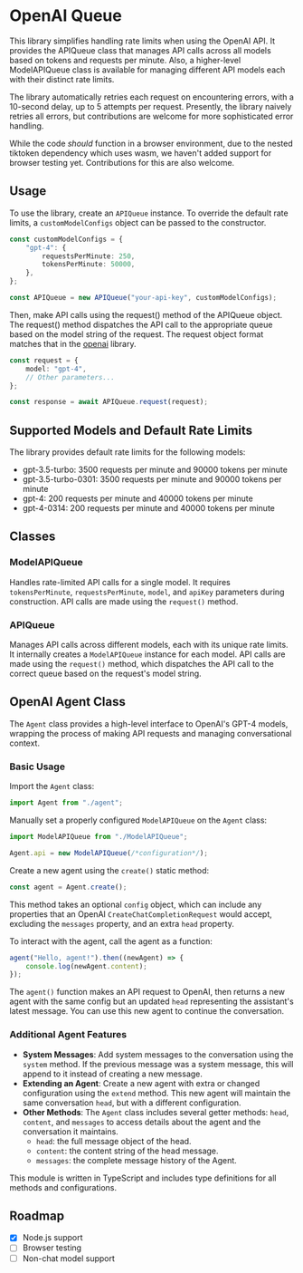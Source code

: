 # OpenAI Queue

This library simplifies handling rate limits when using the OpenAI API. It provides the APIQueue class that manages API calls across all models based on tokens and requests per minute. Also, a higher-level ModelAPIQueue class is available for managing different API models each with their distinct rate limits.

The library automatically retries each request on encountering errors, with a 10-second delay, up to 5 attempts per request. Presently, the library naively retries all errors, but contributions are welcome for more sophisticated error handling.

While the code _should_ function in a browser environment, due to the nested tiktoken dependency which uses wasm, we haven't added support for browser testing yet. Contributions for this are also welcome.

## Usage

To use the library, create an `APIQueue` instance. To override the default rate limits, a `customModelConfigs` object can be passed to the constructor.

```typescript
const customModelConfigs = {
    "gpt-4": {
        requestsPerMinute: 250,
        tokensPerMinute: 50000,
    },
};

const APIQueue = new APIQueue("your-api-key", customModelConfigs);
```

Then, make API calls using the request() method of the APIQueue object. The request() method dispatches the API call to the appropriate queue based on the model string of the request. The request object format matches that in the [openai](https://github.com/openai/openai-node) library.

```typescript
const request = {
    model: "gpt-4",
    // Other parameters...
};

const response = await APIQueue.request(request);
```

## Supported Models and Default Rate Limits

The library provides default rate limits for the following models:

-   gpt-3.5-turbo: 3500 requests per minute and 90000 tokens per minute
-   gpt-3.5-turbo-0301: 3500 requests per minute and 90000 tokens per minute
-   gpt-4: 200 requests per minute and 40000 tokens per minute
-   gpt-4-0314: 200 requests per minute and 40000 tokens per minute

## Classes

### ModelAPIQueue

Handles rate-limited API calls for a single model. It requires `tokensPerMinute`, `requestsPerMinute`, `model`, and `apiKey` parameters during construction. API calls are made using the `request()` method.

### APIQueue

Manages API calls across different models, each with its unique rate limits. It internally creates a `ModelAPIQueue` instance for each model. API calls are made using the `request()` method, which dispatches the API call to the correct queue based on the request's model string.

## OpenAI Agent Class

The `Agent` class provides a high-level interface to OpenAI's GPT-4 models, wrapping the process of making API requests and managing conversational context.

### Basic Usage

Import the `Agent` class:

```javascript
import Agent from "./agent";
```

Manually set a properly configured `ModelAPIQueue` on the `Agent` class:

```javascript
import ModelAPIQueue from "./ModelAPIQueue";

Agent.api = new ModelAPIQueue(/*configuration*/);
```

Create a new agent using the `create()` static method:

```javascript
const agent = Agent.create();
```

This method takes an optional `config` object, which can include any properties that an OpenAI `CreateChatCompletionRequest` would accept, excluding the `messages` property, and an extra `head` property.

To interact with the agent, call the agent as a function:

```javascript
agent("Hello, agent!").then((newAgent) => {
    console.log(newAgent.content);
});
```

The `agent()` function makes an API request to OpenAI, then returns a new agent with the same config but an updated `head` representing the assistant's latest message. You can use this new agent to continue the conversation.

### Additional Agent Features

-   **System Messages**: Add system messages to the conversation using the `system` method. If the previous message was a system message, this will append to it instead of creating a new message.
-   **Extending an Agent**: Create a new agent with extra or changed configuration using the `extend` method. This new agent will maintain the same conversation `head`, but with a different configuration.
-   **Other Methods**: The `Agent` class includes several getter methods: `head`, `content`, and `messages` to access details about the agent and the conversation it maintains.
    -   `head`: the full message object of the head.
    -   `content`: the content string of the head message.
    -   `messages`: the complete message history of the Agent.

This module is written in TypeScript and includes type definitions for all methods and configurations.

## Roadmap

-   [x] Node.js support
-   [ ] Browser testing
-   [ ] Non-chat model support
